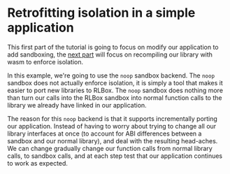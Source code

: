 # Retrofitting isolation in a simple application

This first part of the tutorial is going to focus on modify our application to
add sandboxing, the [next part](./wasm-sandbox.md) will focus on recompiling our
library with wasm to enforce isolation.

In this example, we're going to use the `noop` sandbox backend. The `noop`
sandbox does not actually enforce isolation, it is simply a tool that makes it
easier to port new libraries to RLBox. The `noop` sandbox does nothing more than
turn our calls into the RLBox sandbox into normal function calls to the library
we already have linked in our application.

The reason for this `noop` backend is that it supports incrementally porting our
application. Instead of having to worry about trying to change all our library
interfaces at once (to account for ABI differences between a sandbox and our
normal library), and deal with the resulting head-aches. We can change gradually
change our function calls from normal library calls, to sandbox calls, and at
each step test that our application continues to work as expected.



